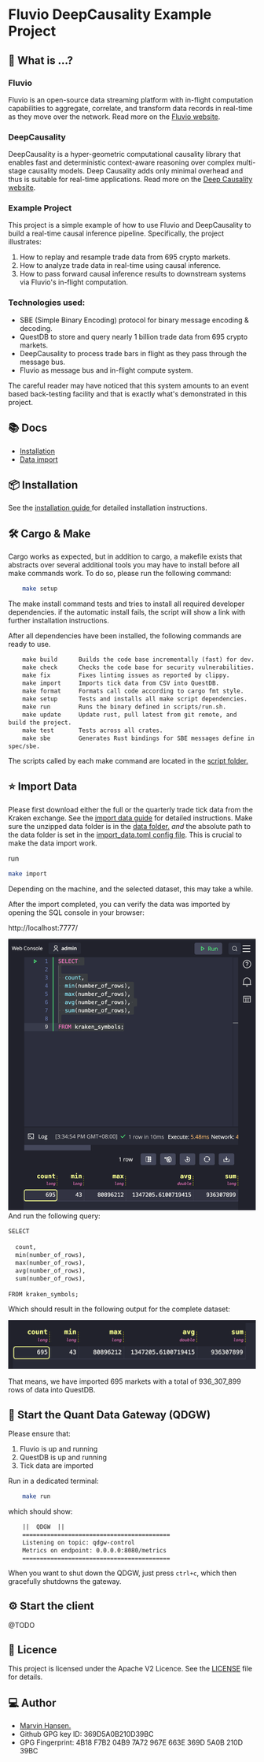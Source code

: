 # Fluvio DeepCausality Example Project

## 🤔 What is ...?

### **Fluvio**

Fluvio is an open-source data streaming platform with in-flight computation capabilities to aggregate, correlate, and transform data records in real-time as they move over the network. Read more on the [Fluvio website](https://www.fluvio.io). 

### **DeepCausality**

DeepCausality is a hyper-geometric computational causality library that enables fast and deterministic context-aware reasoning over complex multi-stage causality models. Deep Causality adds only minimal overhead and thus is suitable for real-time applications. Read more on the [Deep Causality website](https://www.deepcausality.com).

### **Example Project**

This project is a simple example of how to use Fluvio and DeepCausality to build a real-time causal inference pipeline. Specifically, the project illustrates:

1) How to replay and resample trade data from 695 crypto markets. 
2) How to analyze trade data in real-time using causal inference.
3) How to pass forward causal inference results to downstream systems via Fluvio's in-flight computation.

### **Technologies used:**
* SBE (Simple Binary Encoding) protocol for binary message encoding & decoding.
* QuestDB to store and query nearly 1 billion trade data from 695 crypto markets.
* DeepCausality to process trade bars in flight as they pass through the message bus.
* Fluvio as message bus and in-flight compute system.

The careful reader may have noticed that this system amounts to an event based back-testing facility and 
that is exactly what's demonstrated in this project. 

## 📚 Docs

* [Installation](install.md)
* [Data import](import_data.md)

## 📦 Installation

See the [installation guide ](install.md)for detailed installation instructions.

## 🛠️ Cargo & Make

Cargo works as expected, but in addition to cargo, a makefile exists
that abstracts over several additional tools you may have to install
before all make commands work. To do so, please run the following command:

```bash 
    make setup
```

The make install command tests and tries to install all required developer dependencies.
if the automatic install fails, the script will show a link with further installation instructions.

After all dependencies have been installed, the following commands are ready to use.

```
    make build   	Builds the code base incrementally (fast) for dev.
    make check   	Checks the code base for security vulnerabilities.
    make fix   		Fixes linting issues as reported by clippy.
    make import   	Imports tick data from CSV into QuestDB.
    make format   	Formats call code according to cargo fmt style.
    make setup   	Tests and installs all make script dependencies.
    make run   		Runs the binary defined in scripts/run.sh.
    make update   	Update rust, pull latest from git remote, and build the project.
    make test   	Tests across all crates.
    make sbe   		Generates Rust bindings for SBE messages define in spec/sbe.
```

The scripts called by each make command are located in the [script folder.](scripts)

## ⭐ Import Data

Please first download either the full or the quarterly trade tick data from the Kraken exchange. See the [import data guide](import_data.md) for detailed instructions. Make sure the unzipped data folder is in the [data folder.](data) *and* the absolute path to
the data folder is set in the [import_data.toml config file](import_config.toml). This is crucial to make the data import work. 


run 

```bash
make import
```

Depending on the machine, and the selected dataset, this may take a while.

After the import completed, you can verify the data was imported by opening the SQL console
in your browser:

http://localhost:7777/


![web_console.png](doc/img/web_console.png)
And run the following query:

```
SELECT 

  count,
  min(number_of_rows),
  max(number_of_rows),
  avg(number_of_rows), 
  sum(number_of_rows),

FROM kraken_symbols;
```

Which should result in the following output for the complete dataset:

![query_result_1.png](doc/img/query_result_1.png)

That means, we have imported 695 markets with a total of 936_307_899 rows of data into QuestDB.

## 🚀 Start the Quant Data Gateway (QDGW)

Please ensure that:
1) Fluvio is up and running
2) QuestDB is up and running
3) Tick data are imported

Run in a dedicated terminal: 

```bash
    make run
```

which should show:

``` 
    ||  QDGW  ||
    ==========================================
    Listening on topic: qdgw-control
    Metrics on endpoint: 0.0.0.0:8080/metrics
    ==========================================
```

When you want to shut down the QDGW, just press `ctrl+c`, which then
gracefully shutdowns the gateway.

## ⚙️ Start the client

@TODO

## 📜 Licence

This project is licensed under the Apache V2 Licence. 
See the [LICENSE](LICENSE) file for details.

## 💻 Author
* [Marvin Hansen.](https://github.com/marvin-hansen)
* Github GPG key ID: 369D5A0B210D39BC
* GPG Fingerprint: 4B18 F7B2 04B9 7A72 967E 663E 369D 5A0B 210D 39BC
